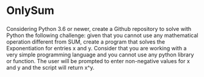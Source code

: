 # OnlySum

###
Considering Python 3.6 or newer, create a Github repository to solve with Python the
following challenge: given that you cannot use any mathematical operation different from
SUM, create a program that solves the Exponentiation for entries x and y. Consider that
you are working with a very simple programming language and you cannot use any
python library or function. The user will be prompted to enter non-negative values for x
and y and the script will return x^y.
